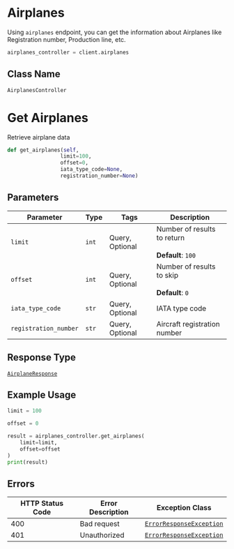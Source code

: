 # Airplanes

Using `airplanes` endpoint, you can get the information about Airplanes like Registration number, Production line, etc.

```python
airplanes_controller = client.airplanes
```

## Class Name

`AirplanesController`


# Get Airplanes

Retrieve airplane data

```python
def get_airplanes(self,
                 limit=100,
                 offset=0,
                 iata_type_code=None,
                 registration_number=None)
```

## Parameters

| Parameter | Type | Tags | Description |
|  --- | --- | --- | --- |
| `limit` | `int` | Query, Optional | Number of results to return<br><br>**Default**: `100` |
| `offset` | `int` | Query, Optional | Number of results to skip<br><br>**Default**: `0` |
| `iata_type_code` | `str` | Query, Optional | IATA type code |
| `registration_number` | `str` | Query, Optional | Aircraft registration number |

## Response Type

[`AirplaneResponse`](../../doc/models/airplane-response.md)

## Example Usage

```python
limit = 100

offset = 0

result = airplanes_controller.get_airplanes(
    limit=limit,
    offset=offset
)
print(result)
```

## Errors

| HTTP Status Code | Error Description | Exception Class |
|  --- | --- | --- |
| 400 | Bad request | [`ErrorResponseException`](../../doc/models/error-response-exception.md) |
| 401 | Unauthorized | [`ErrorResponseException`](../../doc/models/error-response-exception.md) |

